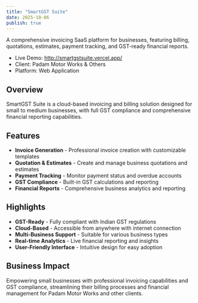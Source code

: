 ```yaml
---
title: "SmartGST Suite"
date: 2025-10-06
publish: true
---
```


A comprehensive invoicing SaaS platform for businesses, featuring billing, quotations, estimates, payment tracking, and GST-ready financial reports.

- Live Demo: http://smartgstsuite.vercel.app/
- Client: Padam Motor Works & Others
- Platform: Web Application

## Overview

SmartGST Suite is a cloud-based invoicing and billing solution designed for small to medium businesses, with full GST compliance and comprehensive financial reporting capabilities.

## Features

- **Invoice Generation** - Professional invoice creation with customizable templates
- **Quotation & Estimates** - Create and manage business quotations and estimates
- **Payment Tracking** - Monitor payment status and overdue accounts
- **GST Compliance** - Built-in GST calculations and reporting
- **Financial Reports** - Comprehensive business analytics and reporting

## Highlights

- **GST-Ready** - Fully compliant with Indian GST regulations
- **Cloud-Based** - Accessible from anywhere with internet connection
- **Multi-Business Support** - Suitable for various business types
- **Real-time Analytics** - Live financial reporting and insights
- **User-Friendly Interface** - Intuitive design for easy adoption

## Business Impact

Empowering small businesses with professional invoicing capabilities and GST compliance, streamlining their billing processes and financial management for Padam Motor Works and other clients.
